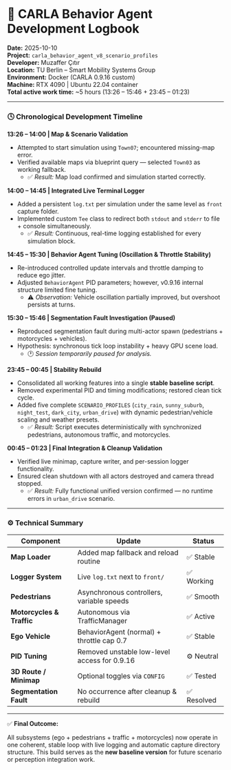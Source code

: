 # 🧠 CARLA Behavior Agent Development Logbook

**Date:** 2025-10-10  
**Project:** `carla_behavior_agent_v8_scenario_profiles`  
**Developer:** Muzaffer Çıtır  
**Location:** TU Berlin – Smart Mobility Systems Group  
**Environment:** Docker (CARLA 0.9.16 custom)  
**Machine:** RTX 4090 | Ubuntu 22.04 container  
**Total active work time:** ~5 hours (13:26 – 15:46 + 23:45 – 01:23)

---

### 🕓 Chronological Development Timeline

**13:26 – 14:00 | Map & Scenario Validation**
- Attempted to start simulation using `Town07`; encountered missing-map error.
- Verified available maps via blueprint query — selected `Town03` as working fallback.
  - ✅ *Result:* Map load confirmed and simulation started correctly.

**14:00 – 14:45 | Integrated Live Terminal Logger**
- Added a persistent `log.txt` per simulation under the same level as `front` capture folder.
- Implemented custom `Tee` class to redirect both `stdout` and `stderr` to file + console simultaneously.
  - ✅ *Result:* Continuous, real-time logging established for every simulation block.

**14:45 – 15:30 | Behavior Agent Tuning (Oscillation & Throttle Stability)**
- Re-introduced controlled update intervals and throttle damping to reduce ego jitter.
- Adjusted `BehaviorAgent` PID parameters; however, v0.9.16 internal structure limited fine tuning.
  - ⚠️ *Observation:* Vehicle oscillation partially improved, but overshoot persists at turns.

**15:30 – 15:46 | Segmentation Fault Investigation (Paused)**
- Reproduced segmentation fault during multi-actor spawn (pedestrians + motorcycles + vehicles).
- Hypothesis: synchronous tick loop instability + heavy GPU scene load.
  - 🕐 *Session temporarily paused for analysis.*

**23:45 – 00:45 | Stability Rebuild**
- Consolidated all working features into a single **stable baseline script**.
- Removed experimental PID and timing modifications; restored clean tick cycle.
- Added five complete `SCENARIO_PROFILES` (`city_rain`, `sunny_suburb`, `night_test`, `dark_city`, `urban_drive`) with dynamic pedestrian/vehicle scaling and weather presets.
  - ✅ *Result:* Script executes deterministically with synchronized pedestrians, autonomous traffic, and motorcycles.

**00:45 – 01:23 | Final Integration & Cleanup Validation**
- Verified live minimap, capture writer, and per-session logger functionality.
- Ensured clean shutdown with all actors destroyed and camera thread stopped.
  - ✅ *Result:* Fully functional unified version confirmed — no runtime errors in `urban_drive` scenario.

---

### ⚙️ **Technical Summary**

| Component | Update | Status |
|-----------|--------|--------|
| **Map Loader** | Added map fallback and reload routine | ✅ Stable |
| **Logger System** | Live `log.txt` next to `front/` | ✅ Working |
| **Pedestrians** | Asynchronous controllers, variable speeds | ✅ Smooth |
| **Motorcycles & Traffic** | Autonomous via TrafficManager | ✅ Active |
| **Ego Vehicle** | BehaviorAgent (normal) + throttle cap 0.7 | ✅ Stable |
| **PID Tuning** | Removed unstable low-level access for 0.9.16 | ⚙️ Neutral |
| **3D Route / Minimap** | Optional toggles via `CONFIG` | ✅ Tested |
| **Segmentation Fault** | No occurrence after cleanup & rebuild | ✅ Resolved |

---

✅ **Final Outcome:**

All subsystems (ego + pedestrians + traffic + motorcycles) now operate in one coherent, stable loop with live logging and automatic capture directory structure. This build serves as the **new baseline version** for future scenario or perception integration work.
